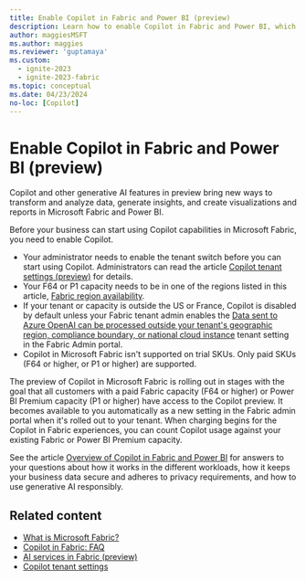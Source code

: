 ```yaml
---
title: Enable Copilot in Fabric and Power BI (preview)
description: Learn how to enable Copilot in Fabric and Power BI, which brings a new way to transform and analyze data, generate insights, and create visualizations.
author: maggiesMSFT
ms.author: maggies
ms.reviewer: 'guptamaya'
ms.custom:
  - ignite-2023
  - ignite-2023-fabric
ms.topic: conceptual
ms.date: 04/23/2024
no-loc: [Copilot]
---
```


# Enable Copilot in Fabric and Power BI (preview)

Copilot and other generative AI features in preview bring new ways to transform and analyze data, generate insights, and create visualizations and reports in Microsoft Fabric and Power BI.

Before your business can start using Copilot capabilities in Microsoft Fabric, you need to enable Copilot.

- Your administrator needs to enable the tenant switch before you can start using Copilot. Administrators can read the article [Copilot tenant settings (preview)](../admin/service-admin-portal-copilot.md) for details. 
- Your F64 or P1 capacity needs to be in one of the regions listed in this article, [Fabric region availability](../admin/region-availability.md).
- If your tenant or capacity is outside the US or France, Copilot is disabled by default unless your Fabric tenant admin enables the [Data sent to Azure OpenAI can be processed outside your tenant's geographic region, compliance boundary, or national cloud instance](../admin/service-admin-portal-copilot.md) tenant setting in the Fabric Admin portal.
- Copilot in Microsoft Fabric isn't supported on trial SKUs. Only paid SKUs (F64 or higher, or P1 or higher) are supported.

The preview of Copilot in Microsoft Fabric is rolling out in stages with the goal that all customers with a paid Fabric capacity (F64 or higher) or Power BI Premium capacity (P1 or higher) have access to the Copilot preview. It becomes available to you automatically as a new setting in the Fabric admin portal when it's rolled out to your tenant. When charging begins for the Copilot in Fabric experiences, you can count Copilot usage against your existing Fabric or Power BI Premium capacity.

See the article [Overview of Copilot in Fabric and Power BI](copilot-fabric-overview.md) for answers to your questions about how it works in the different workloads, how it keeps your business data secure and adheres to privacy requirements, and how to use generative AI responsibly. 

## Related content

- [What is Microsoft Fabric?](microsoft-fabric-overview.md)
- [Copilot in Fabric: FAQ](copilot-faq-fabric.yml)
- [AI services in Fabric (preview)](../data-science/ai-services/ai-services-overview.md)
- [Copilot tenant settings](../admin/service-admin-portal-copilot.md)